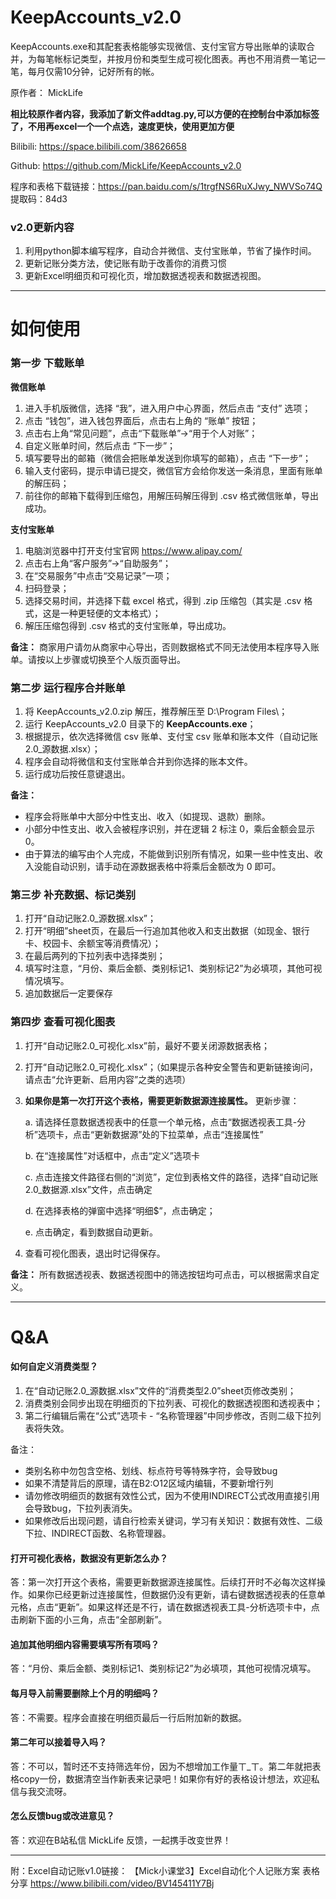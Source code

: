# KeepAccounts_v2.0
KeepAccounts.exe和其配套表格能够实现微信、支付宝官方导出账单的读取合并，为每笔帐标记类型，并按月份和类型生成可视化图表。再也不用消费一笔记一笔，每月仅需10分钟，记好所有的帐。

原作者：	MickLife

**相比较原作者内容，我添加了新文件addtag.py,可以方便的在控制台中添加标签了，不用再excel一个一个点选，速度更快，使用更加方便**

Bilibili:	https://space.bilibili.com/38626658

Github:  https://github.com/MickLife/KeepAccounts_v2.0

程序和表格下载链接：https://pan.baidu.com/s/1trgfNS6RuXJwy_NWVSo74Q 提取码：84d3

### v2.0更新内容

1. 利用python脚本编写程序，自动合并微信、支付宝账单，节省了操作时间。
2. 更新记账分类方法，使记账有助于改善你的消费习惯
3. 更新Excel明细页和可视化页，增加数据透视表和数据透视图。
***
# 如何使用

### 第一步 下载账单

**微信账单**    

1. 进入手机版微信，选择 “我”，进入用户中心界面，然后点击 “支付” 选项；
2. 点击 “钱包”，进入钱包界面后，点击右上角的 “账单” 按钮；
3. 点击右上角“常见问题”，点击“下载账单”->“用于个人对账”；
4. 自定义账单时间，然后点击 “下一步”；
5. 填写要导出的邮箱（微信会把账单发送到你填写的邮箱），点击 “下一步”；
6. 输入支付密码，提示申请已提交，微信官方会给你发送一条消息，里面有账单的解压码；
8. 前往你的邮箱下载得到压缩包，用解压码解压得到 .csv 格式微信账单，导出成功。

**支付宝账单**
1. 电脑浏览器中打开支付宝官网 https://www.alipay.com/
2. 点击右上角“客户服务”->“自助服务”；
3. 在“交易服务”中点击“交易记录”一项；
4. 扫码登录；
5. 选择交易时间，并选择下载 excel 格式，得到 .zip 压缩包（其实是 .csv 格式，这是一种更轻便的文本格式）；
6. 解压压缩包得到 .csv 格式的支付宝账单，导出成功。

**备注：**
商家用户请勿从商家中心导出，否则数据格式不同无法使用本程序导入账单。请按以上步骤或切换至个人版页面导出。

### 第二步 运行程序合并账单
1. 将 KeepAccounts_v2.0.zip 解压，推荐解压至 D:\Program Files\；
2. 运行 KeepAccounts_v2.0 目录下的 **KeepAccounts.exe**；
3. 根据提示，依次选择微信 csv 账单、支付宝 csv 账单和账本文件（自动记账2.0_源数据.xlsx）；
4. 程序会自动将微信和支付宝账单合并到你选择的账本文件。
5. 运行成功后按任意键退出。

**备注：**
* 程序会将账单中大部分中性支出、收入（如提现、退款）删除。
* 小部分中性支出、收入会被程序识别，并在逻辑 2 标注 0，乘后金额会显示 0。
* 由于算法的编写由个人完成，不能做到识别所有情况，如果一些中性支出、收入没能自动识别，请手动在源数据表格中将乘后金额改为 0 即可。

### 第三步 补充数据、标记类别
1. 打开“自动记账2.0_源数据.xlsx”；
2. 打开“明细”sheet页，在最后一行追加其他收入和支出数据（如现金、银行卡、校园卡、余额宝等消费情况）；
3. 在最后两列的下拉列表中选择类别；
4. 填写时注意，“月份、乘后金额、类别标记1、类别标记2”为必填项，其他可视情况填写。
5. 追加数据后一定要保存

### 第四步 查看可视化图表
1. 打开“自动记账2.0_可视化.xlsx”前，最好不要关闭源数据表格；
2. 打开“自动记账2.0_可视化.xlsx”；（如果提示各种安全警告和更新链接询问，请点击“允许更新、启用内容”之类的选项）
3. **如果你是第一次打开这个表格，需要更新数据源连接属性。**
    更新步骤：
    
    a. 请选择任意数据透视表中的任意一个单元格，点击“数据透视表工具-分析”选项卡，点击“更新数据源”处的下拉菜单，点击“连接属性”

    b. 在“连接属性”对话框中，点击“定义”选项卡

    c. 点击连接文件路径右侧的“浏览”，定位到表格文件的路径，选择“自动记账2.0_数据源.xlsx”文件，点击确定

    d. 在选择表格的弹窗中选择“明细$”，点击确定；

    e. 点击确定，看到数据自动更新。

4. 查看可视化图表，退出时记得保存。

**备注：**
所有数据透视表、数据透视图中的筛选按钮均可点击，可以根据需求自定义。

***

# Q&A

#### 如何自定义消费类型？
1. 在“自动记账2.0_源数据.xlsx”文件的“消费类型2.0”sheet页修改类别；
2. 消费类别会同步出现在明细页的下拉列表、可视化的数据透视图和透视表中；
3. 第二行编辑后需在“公式”选项卡 - “名称管理器”中同步修改，否则二级下拉列表将失效。

备注：
* 类别名称中勿包含空格、划线、标点符号等特殊字符，会导致bug
* 如果不清楚背后的原理，请在B2:O12区域内编辑，不要新增行列
* 请勿修改明细页的数据有效性公式，因为不使用INDIRECT公式改用直接引用会导致bug，下拉列表消失。
* 如果修改后出现问题，请自行检索关键词，学习有关知识：数据有效性、二级下拉、INDIRECT函数、名称管理器。

#### 打开可视化表格，数据没有更新怎么办？
答：第一次打开这个表格，需要更新数据源连接属性。后续打开时不必每次这样操作。如果你已经更新过连接属性，但数据仍没有更新，请右键数据透视表的任意单元格，点击“更新”。如果这样还是不行，请在数据透视表工具-分析选项卡中，点击刷新下面的小三角，点击“全部刷新”。

#### 追加其他明细内容需要填写所有项吗？
答：“月份、乘后金额、类别标记1、类别标记2”为必填项，其他可视情况填写。

#### 每月导入前需要删除上个月的明细吗？
答：不需要。程序会直接在明细页最后一行后附加新的数据。

#### 第二年可以接着导入吗？
答：不可以，暂时还不支持筛选年份，因为不想增加工作量ㄒ_ㄒ。第二年就把表格copy一份，数据清空当作新表来记录吧！如果你有好的表格设计想法，欢迎私信与我交流呀。

#### 怎么反馈bug或改进意见？
答：欢迎在B站私信 MickLife 反馈，一起携手改变世界！

***
附：Excel自动记账v1.0链接： 【Mick小课堂3】Excel自动化个人记账方案 表格分享
https://www.bilibili.com/video/BV145411Y7Bj 

